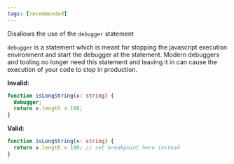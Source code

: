```yaml
---
tags: [recommended]
---
```


Disallows the use of the `debugger` statement

`debugger` is a statement which is meant for stopping the javascript execution
environment and start the debugger at the statement. Modern debuggers and
tooling no longer need this statement and leaving it in can cause the execution
of your code to stop in production.

**Invalid:**

```typescript
function isLongString(x: string) {
  debugger;
  return x.length > 100;
}
```

**Valid:**

```typescript
function isLongString(x: string) {
  return x.length > 100; // set breakpoint here instead
}
```
